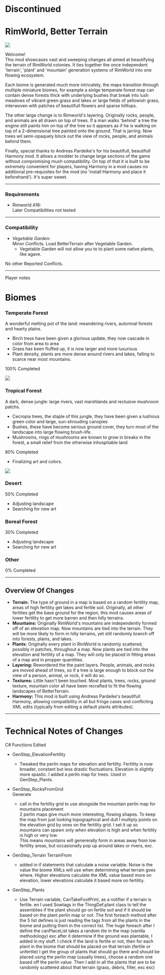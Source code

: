 # Discontinued

# RimWorld, Better Terrain

![](https://i.imgur.com/1SzUQXR.png)

Welcome!  
This mod showcases vast and sweeping changes all aimed at beautifying the terrain of RimWorld colonies.  It ties together the once independent 'terrain', 'plant' and 'mountain' generation systems of RimWorld into one flowing ecosystem. 

Each biome is generated much more intricately, the maps transition through multiple miniature biomes, for example a sinlge temperate forest map can contain dense forests thick with underlying bushes that break into lush meadows of vibrant green grass and lakes or large fields of yellowish grass, interwoven with patches of beautifull flowers and sparse hilltops.
 
The other large change is to Rimworld's layering.  Originally rocks, people, and animals are all drawn on top of trees.  If a man walks 'behind' a tree the engine still paints him on top of the tree so it appears as if he is walking on top of a 2-dimensional tree painted onto the ground.  That is jarring.  Now trees wil semi-opaquely block out the view of rocks, people, and animals behind them.

Finally, special thanks to Andreas Pardeike's for his beautifull, beautifull Harmony mod.  It allows a modder to change large sections of the game without compromising muxh compatibility.  On top of that it is built to be extremely convenient for players, having Harmony in a mod causes no additional pre-requisites for the mod (no 'install Harmony and place it beforehand').  It's super sweet.

-----

### Requirements  
* Rimworld A16:   
   Later Compatibilities not tested

-------------

### Compatibility
* _Vegetable Garden:_   
   Minor Conflicts.  Load BetterTerrain after Vegetable Garden. 
   * Vegetable Garden will not allow you to to plant some native plants, like agave.
   
No other Reported Conflicts.

-----------------

Player notes

# Biomes

### Temperate Forest  
   A wonderful melting pot of the land: meandering rivers, automnal forests and hearty plains.
   * Birch tress have been given a glorious update, they now cascade in color from area to area
   * Grass has been fluffed up, it is now larger and more luxurious
   * Plant density, plants are more dense around rivers and lakes, falling to scarce near most mountains.
   
   100% Completed   
   
![](https://i.imgur.com/1HCE5Ov.png)

### Tropical Forest   
   A dark, dense jungle:  large rivers, vast marshlands and reclusive mushroom patchs.
   * Cecropia trees, the staple of this jungle, they have been given a lushious green color and large, sun-shrouding canopies
   * Bushes, these have become serious ground cover, they turn most of the landscape into large flowing brush-life.
   * Mushrooms, rings of mushrooms are known to grow in breaks in the forest, a small relief from the otherwise inhospitable land
   
   80% Completed   
   * Finalizing art and colors.   
   
![](https://i.imgur.com/Y8gZNt0.png)

### Desert   
  50% Completed   
  * Adjusting landscape   
  * Searching for new art
    
### Boreal Forest   
  30% Completed   
   * Adjusting landscape   
   * Searching for new art
     
### Other   
  0% Completed   
  


-------------------------

## Overview Of Changes
  * __Terrain:__ The type of ground in a map is based on a random fertility map, areas of high fertility get lakes and fertile soil.  Originally, all other fertilies get the base ground for the region, this mod causes areas of lower fertility to get more barren and then hilly terrains.
  * __Mountains:__  Originally RimWorld's mountains are independently formed off of an elevation map.  Now mountains are tied into the terrain.  They will be more likely to form in hilly terrains, yet still randomly branch off into forests, plains, and lakes.
  * __Plants:__ Originally every plant in RimWorld is randomly scattered, possibly in patches, throughout a map.  Now plants are tied into the elevation and fertility of a map.  They will only be placed in fitting areas of a map and in propper quantities.
  * __Layering:__ Rewordered the the paint layers.  People, animals, and rocks are moved ahead of trees, so if a tree is large enough to block out the view of a person, animal, or rock, it will do so.
  * __Textures:__ Little hasn't been touched.  Most plants, trees, rocks, ground texture, mountain color all have been recrafted to fit the flowing landscapes of BetterTerrain.
  * __Harmony:__ This mod is built using Andreas Pardeike's beautifull Harmony, allowing compatibility in all but fringe cases and conflicting XML edits (typically from editing a default plants attributes).

---------------------
     
# Technical Notes of Changes

C# Functions Edited
* GenStep_ElevationFertility   
   * Tweaked the perlin maps for elevation and fertility.  Fertility is now broader, constant but less drastic fluctuations.  Elevation is slightly more spastic.
I added a perlin map for trees. Used in GenStep_Plants.

* GenStep_RocksFromGrid   
  Generate  
   * call in the fertility grid to use alongside the mountain perlin map for mountains placement   
2 perlin maps give much more interesting, flowing shapes.
To keep the map from just looking topographical and dull I multiply points on the elevation grid by ones on the fertility grid.
I set it up so mountains can spawn only when elevation is high and when fertility is high or very low.  
This means mountains will genererally form in areas away from low fertility areas, but occasionally pop up around lakes or rivers, exc.

* GenStep_Terrain
  TerrainFrom   
   * added in if statements that calculate a noise variable.  Noise is the value the biome XMLs will use when determining what terrain goes where.
Higher elevations calculate the XML value based more on elevation, lower elevations calculate it based more on fertility.

* GenStep_Plants   
   * Use Terrain variable, CanTakeFootPrint, as a notifier if a terrain is fertile.  en I used Sowtags in the ThingDef.plant class to tell the assemblies if the plant should go on fertile soil and if it should be based on the plant perlin map or not.  The first foreach method after the 5 list defines is just reading the tags from all the plants in the biome and putting them in the correct list.  The huge foreach after I define the canPlaceList takes a random tile in the map (vanilla methodology) exc after it determine if the ground was plantable, I added in my stuff.  I check if the land is fertile or not, then for each plant in the biome that should be placed on that terrain (fertile or unfertile)  I get the group of plants that should go there and should be placed using the perlin map (usually trees), choose a random one based off the perlin value.
Then I add in all the plants that are to be randomly scattered about that terrain (grass, debris, filler, exc exc)
